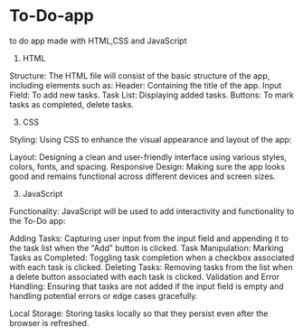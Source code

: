# To-Do-app
to do app made with HTML,CSS  and JavaScript
1. HTML

Structure: The HTML file will consist of the basic structure of the app, including elements such as:
Header: Containing the title of the app.
Input Field: To add new tasks.
Task List: Displaying added tasks.
Buttons: To mark tasks as completed, delete tasks.

3. CSS
   
Styling: Using CSS to enhance the visual appearance and layout of the app:

Layout: Designing a clean and user-friendly interface using various styles, colors, fonts, and spacing.
Responsive Design: Making sure the app looks good and remains functional across different devices and screen sizes.

3. JavaScript
   
Functionality: JavaScript will be used to add interactivity and functionality to the To-Do app:

Adding Tasks: Capturing user input from the input field and appending it to the task list when the "Add" button is clicked.
Task Manipulation:
Marking Tasks as Completed: Toggling task completion when a checkbox associated with each task is clicked.
Deleting Tasks: Removing tasks from the list when a delete button associated with each task is clicked.
Validation and Error Handling: Ensuring that tasks are not added if the input field is empty and handling potential errors or edge cases gracefully.

Local Storage: Storing tasks locally so that they persist even after the browser is refreshed.
